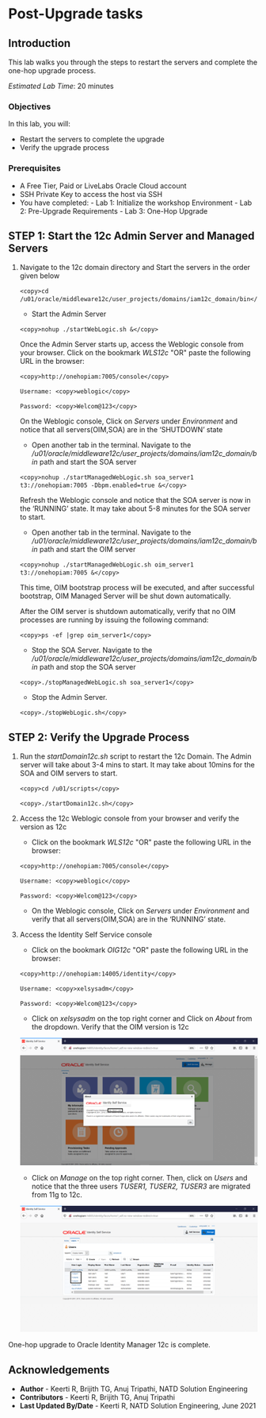 # Post-Upgrade tasks

## Introduction

This lab walks you through the steps to restart the servers and complete the one-hop upgrade process.

*Estimated Lab Time*: 20 minutes

### Objectives

In this lab, you will:
* Restart the servers to complete the upgrade
* Verify the upgrade process

### Prerequisites
* A Free Tier, Paid or LiveLabs Oracle Cloud account
* SSH Private Key to access the host via SSH
* You have completed:
      - Lab 1: Initialize the workshop Environment
      - Lab 2: Pre-Upgrade Requirements
      - Lab 3: One-Hop Upgrade

## **STEP 1**: Start the 12c Admin Server and Managed Servers

1. Navigate to the 12c domain directory and Start the servers in the order given below
    ```
    <copy>cd /u01/oracle/middleware12c/user_projects/domains/iam12c_domain/bin</copy>
    ```

    - Start the Admin Server
    ```
    <copy>nohup ./startWebLogic.sh &</copy>
    ```
    Once the Admin Server starts up, access the Weblogic console from your browser.
    Click on the bookmark *WLS12c* "OR" paste the following URL in the browser:

    ```
    <copy>http://onehopiam:7005/console</copy>
    ```
    ```
    Username: <copy>weblogic</copy>
    ```
    ```
    Password: <copy>Welcom@123</copy>
    ```

    On the Weblogic console, Click on *Servers* under *Environment* and notice that all servers(OIM,SOA) are in the ‘SHUTDOWN’ state

    - Open another tab in the terminal. Navigate to the */u01/oracle/middleware12c/user_projects/domains/iam12c_domain/bin* path and start the SOA server
    ```
    <copy>nohup ./startManagedWebLogic.sh soa_server1 t3://onehopiam:7005 -Dbpm.enabled=true &</copy>
    ```
    Refresh the Weblogic console and notice that the SOA server is now in the ‘RUNNING’ state. It may take about 5-8 minutes for the SOA server to start.

    - Open another tab in the terminal. Navigate to the */u01/oracle/middleware12c/user_projects/domains/iam12c_domain/bin* path and start the OIM server
    ```
    <copy>nohup ./startManagedWebLogic.sh oim_server1 t3://onehopiam:7005 &</copy>
    ```
    This time, OIM bootstrap process will be executed, and after successful bootstrap, OIM Managed Server will be shut down automatically.

    After the OIM server is shutdown automatically, verify that no OIM processes are running by issuing the following command:
    ```
    <copy>ps -ef |grep oim_server1</copy>
    ```

    - Stop the SOA Server. Navigate to the */u01/oracle/middleware12c/user_projects/domains/iam12c_domain/bin* path and stop the SOA server
    ```
    <copy>./stopManagedWebLogic.sh soa_server1</copy>
    ```
    - Stop the Admin Server.
    ```
    <copy>./stopWebLogic.sh</copy>
    ```

## **STEP 2:** Verify the Upgrade Process

1. Run the *startDomain12c.sh* script to restart the 12c Domain.
The Admin server will take about 3-4 mins to start. It may take about 10mins for the SOA and OIM servers to start.

    ```
    <copy>cd /u01/scripts</copy>
    ```

    ```
    <copy>./startDomain12c.sh</copy>
    ```
1. Access the 12c Weblogic console from your browser and verify the version as 12c

    - Click on the bookmark *WLS12c* "OR" paste the following URL in the browser:

    ```
    <copy>http://onehopiam:7005/console</copy>
    ```
    ```
    Username: <copy>weblogic</copy>
    ```
    ```
    Password: <copy>Welcom@123</copy>
    ```

    - On the Weblogic console, Click on *Servers* under *Environment* and verify that all servers(OIM,SOA) are in the ‘RUNNING’ state.  

2. Access the Identity Self Service console

    - Click on the bookmark *OIG12c* "OR" paste the following URL in the browser:

    ```
    <copy>http://onehopiam:14005/identity</copy>
    ```
    ```
    Username: <copy>xelsysadm</copy>
    ```
    ```
    Password: <copy>Welcom@123</copy>
    ```

    - Click on *xelsysadm* on the top right corner and Click on *About* from the dropdown. Verify that the OIM version is 12c

    ![](images/1-identity.png)

    - Click on *Manage* on the top right corner. Then, click on *Users* and notice that the three users *TUSER1, TUSER2, TUSER3* are migrated from 11g to 12c.

    ![](images/2-users.png)

One-hop upgrade to Oracle Identity Manager 12c is complete.


## Acknowledgements
* **Author** - Keerti R, Brijith TG, Anuj Tripathi, NATD Solution Engineering
* **Contributors** -  Keerti R, Brijith TG, Anuj Tripathi
* **Last Updated By/Date** - Keerti R, NATD Solution Engineering, June 2021
